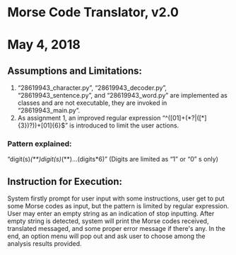 # Morse Code Translator, v2.0
# May 4, 2018

## Assumptions and Limitations:
1.	“28619943_character.py”, “28619943_decoder.py”, “28619943_sentence.py”, and “28619943_word.py” are implemented as classes and are not executable, they are invoked in “28619943_main.py”.
2.	As assignment 1, an improved regular expression “^([01]+(\*?|([*]{3})?))+[01]{6}$” is introduced to limit the user actions.
### Pattern explained:
“digit(s)*(**)digit(s)*(**)…(digits*6)”
(Digits are limited as “1” or “0” s only)

## Instruction for Execution:
System firstly prompt for user input with some instructions, user get to put some Morse codes as input, but the pattern is limited by regular expression. User may enter an empty string as an indication of stop inputting.
After empty string is detected, system will print the Morse codes received, translated messaged, and some proper error message if there's any.
In the end, an option menu will pop out and ask user to choose among the analysis results provided.
